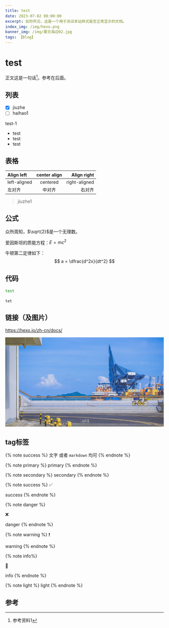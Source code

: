 ```yaml
---
title: test
date: 2023-07-02 08:00:00
excerpt: 如你所见，这是一个用于测试本站样式是否正常显示的文档。
index_img: /img/hexo.png
banner_img: /img/夏日海边02.jpg
tags: 【Blog】
---
```


# test

正文这是一句话[^1]。参考在后面。

## 列表

-   [x] jiuzhe
-   [ ] haihao1

test-1

-   test
-   test
-   test

## 表格

| Align left   | center align |   Align right |
| :----------- | :----------: | ------------: |
| left-aligned |   centered   | right-aligned |
| 左对齐       |    中对齐    |        右对齐 |

>   jiuzhe1

## 公式

众所周知，$\sqrt{2}$是一个无理数。

爱因斯坦的质能方程：$E = mc^2$

牛顿第二定律如下：
$$
a = \dfrac{d^2x}{dt^2}
$$

## 代码


```bash
test
```

`tet`

## 链接（及图片）

https://hexo.io/zh-cn/docs/

![](../img/夏日海边02.jpg)




## tag标签

{% note success %}
文字 或者 `markdown` 均可
{% endnote %}



{% note primary %}
primary
{% endnote %}

{% note secondary %}
secondary
{% endnote %}

{% note success %}
✅

success
{% endnote %}

{% note danger %}

❌

danger
{% endnote %}

{% note warning %}
❗

warning
{% endnote %}

{% note info%}

📌

info
{% endnote %}

{% note light %}
light
{% endnote %}



## 参考

[^1]: 参考资料1
[^2]: 参考资料2
